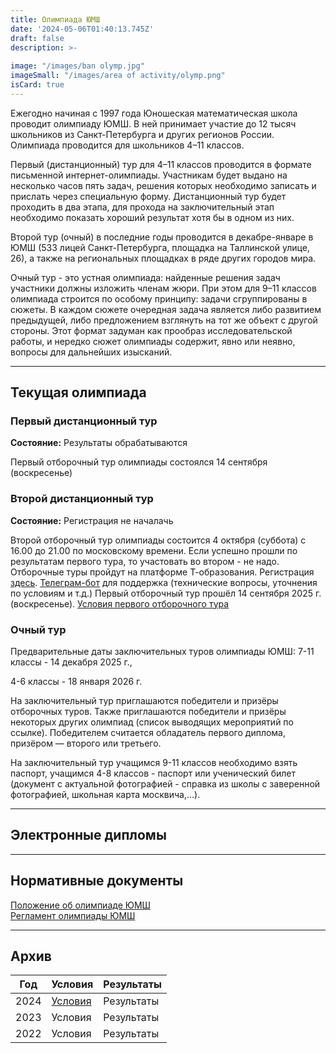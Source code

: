 ```yaml
---
title: Олимпиада ЮМШ
date: '2024-05-06T01:40:13.745Z'
draft: false
description: >-
  
image: "/images/ban olymp.jpg"
imageSmall: "/images/area of ​​activity/olymp.png"
isCard: true
---
```


Ежегодно начиная с 1997 года Юношеская математическая школа проводит олимпиаду ЮМШ. В ней принимает участие до 12 тысяч школьников из Санкт-Петербурга и других регионов России. Олимпиада проводится для школьников 4–11 классов. 

Первый (дистанционный) тур для 4–11 классов проводится в формате письменной интернет-олимпиады. Участникам будет выдано на несколько часов пять задач, решения которых необходимо записать и прислать через специальную форму. Дистанционный тур будет проходить в два этапа, для прохода на заключительный этап необходимо показать хороший результат хотя бы в одном из них.

Второй тур (очный) в последние годы проводится в декабре-январе в ЮМШ (533 лицей Санкт-Петербурга, площадка на Таллинской улице, 26), а также на региональных площадках в ряде других городов мира.

Очный тур - это устная олимпиада: найденные решения задач участники должны изложить членам жюри. При этом для 9–11 классов олимпиада строится по особому принципу: задачи сгруппированы в сюжеты. В каждом сюжете очередная задача является либо развитием предыдущей, либо предложением взглянуть на тот же объект с другой стороны. Этот формат задуман как прообраз исследовательской работы, и нередко сюжет олимпиады содержит, явно или неявно, вопросы для дальнейших изысканий.  

---
## Текущая олимпиада

### Первый дистанционный тур

**Состояние:** Результаты обрабатываются

Первый отборочный тур олимпиады состоялся 14 сентября (воскресенье)


### Второй дистанционный тур

**Состояние:** Регистрация не началачь

Второй отборочный тур олимпиады состоится 4 октября (суббота) с 16.00 до 21.00 по московскому времени. Если успешно прошли по результатам первого тура, то участовать во втором - не надо.
Отборочные туры пройдут на платформе Т-образования. Регистрация [здесь](https://education.tbank.ru/school/events/yumsh-olymp/).
[Телеграм-бот](https://t.me/t_olymp_UMSH_bot) для поддержка (технические вопросы, уточнения по условиям и т.д.)
Первый отборочный тур прошёл 14 сентября 2025 г. (воскресенье). [Условия первого отборочного тура](https://yumsh.ru/cms/sites/default/files/olymp_25_26-1.pd)

### Очный тур

Предварительные даты заключительных туров олимпиады ЮМШ:
7-11 классы - 14 декабря 2025 г., 

4-6 классы - 18 января 2026 г.

На заключительный тур приглашаются победители и призёры отборочных туров. Также приглашаются победители и призёры некоторых других олимпиад (список выводящих мероприятий по ссылке). Победителем считается обладатель первого диплома, призёром — второго или третьего.

На заключительный тур учащимся 9-11 классов необходимо взять паспорт, учащимся 4-8 классов - паспорт или ученический билет (документ с актуальной фотографией - справка из школы с заверенной фотографией, школьная карта москвича,...).

---
## Электронные дипломы

---
## Нормативные документы

[Положение об олимпиаде ЮМШ](/doc/polozhenie_yumsh.pdf)  
[Регламент олимпиады ЮМШ](/doc/reglament_yumsh.pdf)

---
## Архив

| Год   | Условия | Результаты |
|-------|---------|------------|
| 2024  | [Условия](/doc/olimpiada_yumsh_24-25_usloviya.pdf) | Результаты |
| 2023  | Условия | Результаты |
| 2022  | Условия | Результаты |
